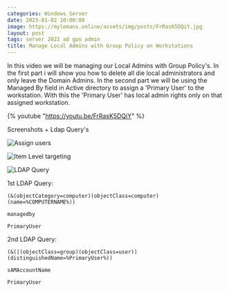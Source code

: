 ```yaml
---
categories: Windows Server
date: 2023-01-02 10:00:00
image: https://mylemans.online/assets/img/posts/FrRasK5DQiY.jpg
layout: post
tags: server 2022 ad gpo admin
title: Manage Local Admins with Group Policy on Workstations
---
```


In this video we will be managing our Local Admins with Group Policy's.
In the first part i will show you how to delete all die local administrators and only leave the Domain Admins.
In the second part we will be using the Managed By field in Active directory to assign a 'Primary User' to the workstation. With this the 'Primary User' has local admin rights only on that assigned workstation.

{% youtube "https://youtu.be/FrRasK5DQiY" %}


Screenshots + Ldap Query's

![Assign users](https://mylemans.online/assets/primaryuserlocaladmin/primaryuserlocaladmin_assign.jpg)

![Item Level targeting](https://mylemans.online/assets/primaryuserlocaladmin/primaryuserlocaladmin_itemlvltargeting.jpg)

![LDAP Query](https://mylemans.online/assets/primaryuserlocaladmin/primaryuserlocaladmin_itemlvltargeting.jpg)

1st LDAP Query:

```
(&(objectCategory=computer)(objectClass=computer)(name=%COMPUTERNAME%))
```
```
managedby
```
```
PrimaryUser
```

2nd LDAP Query:

```
(&(|(objectClass=group)(objectClass=user))(distinguishedName=%PrimaryUser%))
```
```
sAMAccountName
```
```
PrimaryUser
```